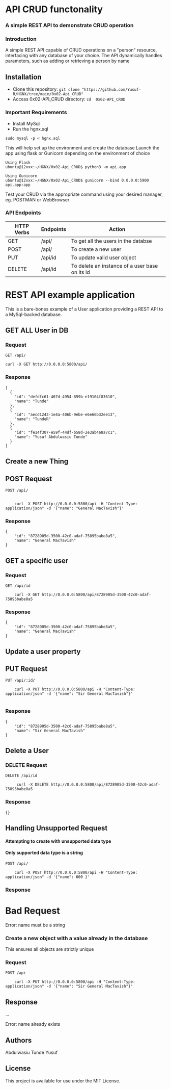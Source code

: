 # API CRUD functonality
###  A simple REST API to demonstrate CRUD operation

### Introduction
A simple REST API capable of CRUD operations on a "person" resource, interfacing with any database of your choice. The API dynamically handles parameters, such as adding or retrieving a person by name

## Installation
* Clone this repository: `git clone "https://github.com/Yusuf-R/HGNX/tree/main/0x02-Api_CRUD"`
* Access 0x02-API_CRUD directory: `cd  0x02-API_CRUD`
### Important Requirements
* Install MySql 
* Run the hgnx.sql
```
sudo mysql -p < hgnx.sql
```
This will help set up the environment and create the database
Launch the app using flask or Gunicorn depending on the environment of choice
```
Using Flask
ubuntu@12xxx:~/HGNX/0x02-Api_CRUD$ python3 -m api.app
```
```
Using Gunicorn
ubuntu@12xxx:~/HGNX/0x02-Api_CRUD$ gunicorn --bind 0.0.0.0:5900 api.app:app
```

Test your CRUD via the appropriate command using your desired manager, eg. POSTMAN or WebBrowser

### API Endpoints
| HTTP Verbs | Endpoints | Action |
| --- | --- | --- |
| GET | /api/ | To get all the users in the databse |
| POST | /api/ | To create a new user |
| PUT | /api/id | To update valid user object |
| DELETE | /api/id | To delete an instance of a user base on its id |

# REST API example application

This is a bare-bones example of a User application providing a REST
API to a MySql-backed database.

## GET ALL User in DB

### Request

`GET /api/`

    curl -X GET http://0.0.0.0:5800/api/

### Response
```
[
  {
    "id": "defdfc61-467d-4954-859b-e19104f83610",
    "name": "Tunde"
  },
  {
    "id": "aecd1243-1e4a-406b-9ebe-e6e66b32ee13",
    "name": "TundeR"
  },
  {
    "id": "fe14f307-e59f-44df-b58d-2e3ab468a7c1",
    "name": "Yusuf Abdulwasiu Tunde"
  }
]
```

## Create a new Thing

## POST Request

`POST /api/`
```

    curl -X POST http://0.0.0.0:5800/api -H "Content-Type: application/json" -d '{"name": "General MacTavish"}'
```

### Response
```
{
    "id": "8728905d-3500-42c0-adaf-75895babe8a5",
    "name": "General MacTavish"
}
```

## GET a specific user

### Request

`GET /api/id`

```
    curl -X GET http://0.0.0.0:5800/api/8728905d-3500-42c0-adaf-75895babe8a5
```


### Response

```
{
    "id": "8728905d-3500-42c0-adaf-75895babe8a5",
    "name": "General MacTavish"
}
```
## Update a user property

## PUT Request

`PUT /api/:id/`

```
    curl -X PUT http://0.0.0.0:5800/api -H "Content-Type: application/json" -d '{"name": "Sir General MacTavish"}'
    
```

### Response

```
{
    "id": "8728905d-3500-42c0-adaf-75895babe8a5",
    "name": "Sir General MacTavish"
}
```

## Delete a User

### DELETE Request

`DELETE /api/id`

```
     curl -X DELETE http://0.0.0.0:5800/api/8728905d-3500-42c0-adaf-75895babe8a5
```
### Response

```
{}
```

## Handling Unsupported Request

#### Attempting to create with unsupported data type

#### Only supported data type is a string

`POST /api/`

```
    curl -X POST http://0.0.0.0:5800/api -H "Content-Type: application/json" -d '{"name": 600 }'
```


### Response

<!doctype html>
<html lang=en>
<title>400 Bad Request</title>
<h1>Bad Request</h1>
<p>Error: name must be a string</p>

### Create a new object with a value already in the database

This ensures all objects are strictly unique

### Request

`POST /api`

```
    curl -X PUT http://0.0.0.0:5800/api -H "Content-Type: application/json" -d '{"name": "Sir General MacTavish"}'
```
## Response
...
<p>Error: name already exists</p>



## Authors
Abdulwasiu Tunde Yusuf

## License
This project is available for use under the MIT License.
